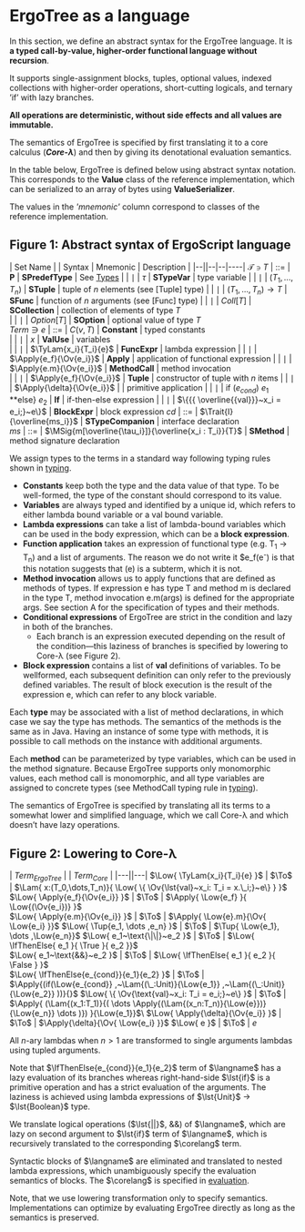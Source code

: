 $$
\newcommand{\lst}[1]{#1}
\newcommand{\Tup}[1]{(#1)}
\newcommand{\Apply}[2]{#1\langle#2\rangle}
\newcommand{\MSig}[3]{\text{def}~#1(#2): #3}
\newcommand{\Ov}[1]{\overline{#1}}
\newcommand{\TyLam}[3]{\lambda(\Ov{#1:#2}).#3}
\newcommand{\Trait}[2]{\text{trait}~#1~\{ #2 \}}
\newcommand{\To}{\mapsto}
\newcommand{\Low}[1]{\mathcal{L}{[\![#1]\!]}}
\newcommand{\Lam}[2]{\lambda#1.#2}
\newcommand{\IfThenElse}[3]{\text{if}~(#1)~#2~\text{else}~#3}
\newcommand{\False}{\text{false}}
\newcommand{\True}{\text{true}}
\newcommand{\langname}{ErgoTree}
\newcommand{\corelang}{Core-\lambda}
$$



# ErgoTree as a language

In this section, we define an abstract syntax for the ErgoTree language. It is **a typed call-by-value, higher-order functional language without recursion**.

It supports single-assignment blocks, tuples, optional values, indexed collections with higher-order operations, short-cutting logicals, and ternary ’if’ with lazy branches. 

**All operations are deterministic, without side effects and all values are immutable.**

The semantics of ErgoTree is specified by first translating it to a core calculus (***Core-λ***) and then by giving its denotational evaluation semantics. 

In the table below, ErgoTree is defined below using abstract syntax notation. This corresponds to the **Value** class of the reference implementation, which can be serialized to an array of bytes using **ValueSerializer**. 

The values in the *'mnemonic'* column correspond to classes of the reference implementation.

## **Figure 1: Abstract syntax of ErgoScript language**

| Set Name | | Syntax | Mnemonic | Description |
|--||--|--|----|
$\mathcal{T} \ni T$ | ::=   |    **P**  | **SPredefType**   | See [Types](types.md)
|   | $\mid$    | $\tau$    | **STypeVar** | type variable 
|   | $\mid$    | $(T_1, ... ,T_n)$ | **STuple** | tuple of $n$ elements (see [Tuple] type)
|   | $\mid$    | $(T_1,...,T_n) \to T$ | **SFunc** | function of $n$ arguments (see [Func] type) 
|   | $\mid$    | ${{Coll}}[T]$         | **SCollection** | collection of elements of type $T$   
|   | $\mid$    | ${{Option}}[T]$       | **SOption** | optional value of type $T$  
$Term\ni e$ | ::=       |   $C(v, T)$               | **Constant** | typed constants  
|   | $\mid$    |   $x$                     | **ValUse** | variables  
|   | $\mid$    |   $\TyLam{x_i}{T_i}{e}$       | **FuncExpr** | lambda expression 
|   | $\mid$    |   $\Apply{e_f}{\Ov{e_i}}$     | **Apply** | application of functional expression 
|   | $\mid$    |   $\Apply{e.m}{\Ov{e_i}}$     | **MethodCall** | method invocation  
|   | $\mid$    |   $\Apply{e_f}{\Ov{e_i}}$     | **Tuple** | constructor of tuple with $n$ items 
|   | $\mid$    |   $\Apply{\delta}{\Ov{e_i}}$  | | primitive application
|   | $\mid$    |   if $(e_{cond})$ $e_1$ **else} $e_2$ | **If** | if-then-else expression 
|   | $\mid$    |   $\{{{ \overline{{val}}}~x_i = e_i;}~e\}$  | **BlockExpr** | block expression 
$cd$    |   ::= |   $\Trait{I}{\overline{ms_i}}$    | **STypeCompanion** | interface declaration    
$ms$    |   ::= | $\MSig{m[\overline{\tau_i}]}{\overline{x_i : T_i}}{T}$    | **SMethod** | method signature declaration   


We assign types to the terms in a standard way following typing rules shown in [typing](typing.md).

- **Constants** keep both the type and the data value of that type. To be well-formed, the type of the constant should correspond to its value.
- **Variables** are always typed and identified by a unique id, which refers to either lambda bound variable or a val bound variable.
- **Lambda expressions** can take a list of lambda-bound variables which can be used in the body expression, which can be a **block expression**.
- **Function application** takes an expression of functional type (e.g. T<sub>1</sub> → T<sub>n</sub>) and a list of arguments. The reason we do not write it $e_f(e<sup>-</sup>) is that this notation suggests that (e) is a subterm, which it is not.
- **Method invocation** allows us to apply functions that are defined as methods of types. If expression e has type T and method m is declared in the type T, method invocation e.m(args) is defined for the appropriate args. See section A for the specification of types and their methods.
- **Conditional expressions** of ErgoTree are strict in the condition and lazy in both of the branches.
    - Each branch is an expression executed depending on the result of the condition—this laziness of branches is specified by lowering to Core-λ (see Figure 2).
- **Block expression** contains a list of **val** definitions of variables. To be wellformed, each subsequent definition can only refer to the previously defined variables. The result of block execution is the result of the expression e, which can refer to any block variable.

Each **type** may be associated with a list of method declarations, in which case we say the type has methods. The semantics of the methods is the same as in Java. Having an instance of some type with methods, it is possible to call methods on the instance with additional arguments. 

Each **method** can be parameterized by type variables, which can be used in the method signature. Because ErgoTree supports only monomorphic values, each method call is monomorphic, and all type variables are assigned to concrete types (see MethodCall typing rule in [typing](typing.md)).

The semantics of ErgoTree is specified by translating all its terms to a somewhat lower and simplified language, which we call Core-λ and which doesn’t have lazy operations.

## **Figure 2: Lowering to Core-λ**


| $Term_{ErgoTree}$ | | $Term_{Core}$  | 
|---||---|
$\Low{ \TyLam{x_i}{T_i}{e}      }$ | $\To$ | $\Lam{   x:(T_0,\dots,T_n)}{ \Low{ \{ \Ov{\lst{val}~x_i: T_i = x.\_i;}~e\} } }$    
$\Low{ \Apply{e_f}{\Ov{e_i}}    }$ | $\To$ | $\Apply{ \Low{e_f} }{ \Low{(\Ov{e_i})} }$  
$\Low{ \Apply{e.m}{\Ov{e_i}}    }$ | $\To$ | $\Apply{ \Low{e}.m}{\Ov{ \Low{e_i} }}$ 
$\Low{ \Tup{e_1, \dots ,e_n}    }$ | $\To$ | $\Tup{   \Low{e_1}, \dots ,\Low{e_n}}$ 
$\Low{ e_1~\text{\|\|}~e_2        }$ | $\To$ | $\Low{   \IfThenElse{ e_1 }{ \True }{ e_2 }}$    
$\Low{ e_1~\text{&&}~e_2      }$ | $\To$ | $\Low{   \IfThenElse{ e_1 }{ e_2 }{ \False } }$  
$\Low{ \IfThenElse{e_{cond}}{e_1}{e_2} }$ | $\To$ | $\Apply{(if(\Low{e_{cond}} ,~\Lam{(\_:Unit)}{\Low{e_1}} ,~\Lam{(\_:Unit)}{\Low{e_2}} ))}{}$ 
$\Low{ \{ \Ov{\text{val}~x_i: T_i = e_i;}~e\} }$ | $\To$ | $\Apply{ (\Lam{(x_1:T_1)}{( \dots \Apply{(\Lam{(x_n:T_n)}{\Low{e}})}{\Low{e_n}} \dots )}) }{\Low{e_1}}$\\
$\Low{ \Apply{\delta}{\Ov{e_i}} }$ | $\To$ | $\Apply{\delta}{\Ov{ \Low{e_i} }}$ 
$\Low{ e }$     | $\To$ |  $e$  

All $n$-ary lambdas when $n>1$ are transformed to single arguments lambdas using tupled arguments.

Note that $\IfThenElse{e_{cond}}{e_1}{e_2}$ term of $\langname$ has a lazy evaluation of its branches whereas right-hand-side $\lst{if}$ is a primitive operation and has a strict evaluation of the arguments. The laziness is achieved using lambda expressions of $\lst{Unit}$ $\to$ $\lst{Boolean}$ type.

We translate logical operations ($\lst{||}$, &&) of $\langname$, which are lazy on second argument to $\lst{if}$ term of $\langname$, which is recursively translated to the corresponding $\corelang$ term.

Syntactic blocks of $\langname$ are eliminated and translated to nested lambda expressions, which unambiguously specify the evaluation semantics of blocks. The $\corelang$ is specified in [evaluation](evaluation.md).

Note, that we use lowering transformation only to specify semantics. Implementations can optimize by evaluating ErgoTree directly as long as the semantics is preserved.

